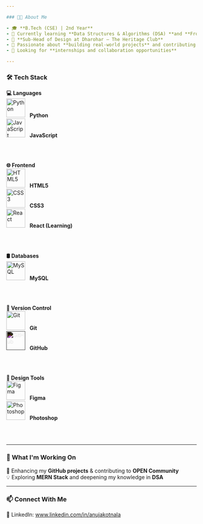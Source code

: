 ```yaml
---

### 👨‍💻 About Me

- 🎓 **B.Tech (CSE) | 2nd Year**
- 🔹 Currently learning **Data Structures & Algorithms (DSA) **and **Frontend Development**
- 🎨 **Sub-Head of Design at Dharohar – The Heritage Club**
- 🌱 Passionate about **building real-world projects** and contributing to **open-source**
- 🎯 Looking for **internships and collaboration opportunities**

--- 
```


### 🛠️ Tech Stack  

**💻 Languages**  
<img src="https://cdn.jsdelivr.net/gh/devicons/devicon/icons/python/python-original.svg" alt="Python" width="50"/> &nbsp; **Python**  
<img src="https://cdn.jsdelivr.net/gh/devicons/devicon/icons/javascript/javascript-original.svg" alt="JavaScript" width="50"/> &nbsp; **JavaScript**  

&nbsp;  
&nbsp;  

**🌐 Frontend**  
<img src="https://cdn.jsdelivr.net/gh/devicons/devicon/icons/html5/html5-original.svg" alt="HTML5" width="50"/> &nbsp; **HTML5**  
<img src="https://cdn.jsdelivr.net/gh/devicons/devicon/icons/css3/css3-original.svg" alt="CSS3" width="50"/> &nbsp; **CSS3**  
<img src="https://cdn.jsdelivr.net/gh/devicons/devicon/icons/react/react-original.svg" alt="React" width="50"/> &nbsp; **React (Learning)**  

&nbsp;  
&nbsp;  

**🛢️ Databases**  
<img src="https://cdn.jsdelivr.net/gh/devicons/devicon/icons/mysql/mysql-original.svg" alt="MySQL" width="50"/> &nbsp; **MySQL**  


&nbsp;  
&nbsp;  

**📌 Version Control**  
<img src="https://cdn.jsdelivr.net/gh/devicons/devicon/icons/git/git-original.svg" alt="Git" width="50"/> &nbsp; **Git**  
<img src="https://github.githubassets.com/images/modules/logos_page/GitHub-Mark.png" alt="GitHub" width="50" style="filter: invert(1);"/> &nbsp; **GitHub**

 

&nbsp;  
&nbsp;  

**🎨 Design Tools**  
<img src="https://cdn.jsdelivr.net/gh/devicons/devicon/icons/figma/figma-original.svg" alt="Figma" width="50"/> &nbsp; **Figma**  
<img src="https://upload.wikimedia.org/wikipedia/commons/2/20/Photoshop_CC_icon.png" alt="Photoshop" width="50"/> &nbsp; **Photoshop**  

&nbsp;  
&nbsp;  


---

### 📌 What I'm Working On

🚀 Enhancing my **GitHub projects** & contributing to **OPEN Community**\
💡 Exploring **MERN Stack** and deepening my knowledge in **DSA**

---

### 📫 Connect With Me

🔗 LinkedIn: www.linkedin.com/in/anujakotnala

